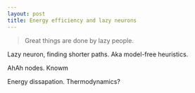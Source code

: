 ```yaml
---
layout: post
title: Energy efficiency and lazy neurons
---
```


> Great things are done by lazy people.



Lazy neuron, finding shorter paths. Aka model-free heuristics.

AhAh nodes. Knowm

Energy dissapation. Thermodynamics?